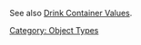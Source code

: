See also [Drink Container Values](Drink_Container_Values "wikilink").

[Category: Object Types](Category:_Object_Types "wikilink")
